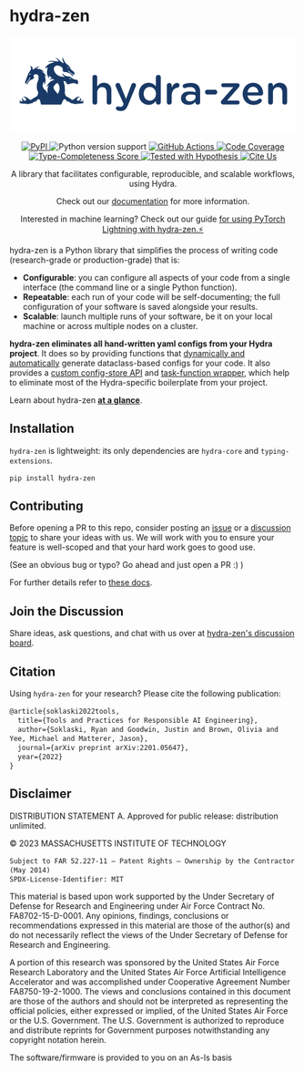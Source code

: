 # hydra-zen
![image](brand/Hydra-Zen_logo_full_filled_bkgrnd_small.png)


<p align="center">
  <a href="https://pypi.python.org/pypi/hydra-zen">
    <img src="https://img.shields.io/pypi/v/hydra-zen.svg" alt="PyPI" />
  </a>
  <a>
    <img src="https://img.shields.io/badge/python-3.8%20&#8208;%203.12-blue.svg" alt="Python version support" />
  </a>
  <a href="https://github.com/mit-ll-responsible-ai/hydra-zen/actions?query=workflow%3ATests+branch%3Amain">
    <img src="https://github.com/mit-ll-responsible-ai/hydra-zen/workflows/Tests/badge.svg" alt="GitHub Actions" />
  <a href="https://github.com/mit-ll-responsible-ai/hydra-zen/actions?query=workflow%3ATests+branch%3Amain">
    <img src="https://img.shields.io/badge/coverage-100%25-green.svg" alt="Code Coverage" />
  <a href="https://github.com/microsoft/pyright/blob/92b4028cd5fd483efcf3f1cdb8597b2d4edd8866/docs/typed-libraries.md#verifying-type-completeness">
    <img src="https://img.shields.io/badge/type%20completeness-100%25-green.svg" alt="Type-Completeness Score" />
  <a href="https://hypothesis.readthedocs.io/">
    <img src="https://img.shields.io/badge/hypothesis-tested-brightgreen.svg" alt="Tested with Hypothesis" />
  </a>
  <a href="https://zenodo.org/badge/latestdoi/354130346">
    <img src="https://zenodo.org/badge/354130346.svg" alt="Cite Us" />
  </a>
  <p align="center">
    A library that facilitates configurable, reproducible, and scalable workflows, using Hydra.
  </p>
  <p align="center">
    Check out our <a href="https://mit-ll-responsible-ai.github.io/hydra-zen/">documentation</a> for more information.
  </p>
  <p align="center">
    Interested in machine learning? Check out our guide <a href="https://mit-ll-responsible-ai.github.io/hydra-zen/how_to/pytorch_lightning.html">for using PyTorch Lightning with hydra-zen.⚡</a>
  </p>
</p>


hydra-zen is a Python library that simplifies the process of writing code (research-grade or production-grade) that is:

- **Configurable**: you can configure all aspects of your code from a single interface (the command line or a single Python function).
- **Repeatable**: each run of your code will be self-documenting; the full configuration of your software is saved alongside your results.
- **Scalable**: launch multiple runs of your software, be it on your local machine or across multiple nodes on a cluster.


**hydra-zen eliminates all hand-written yaml configs from your Hydra project**. It does so by providing functions that [dynamically and automatically](https://mit-ll-responsible-ai.github.io/hydra-zen/api_reference.html#creating-and-working-with-configs) generate dataclass-based configs for your code. It also provides a [custom config-store API](https://mit-ll-responsible-ai.github.io/hydra-zen/api_reference.html#storing-configs) and [task-function wrapper](https://mit-ll-responsible-ai.github.io/hydra-zen/generated/hydra_zen.zen.html#hydra_zen.zen), which help to eliminate most of the Hydra-specific boilerplate from your project.

Learn about hydra-zen [**at a glance**](https://mit-ll-responsible-ai.github.io/hydra-zen/index.html#hydra-zen-at-a-glance).
  
## Installation
`hydra-zen` is lightweight: its only dependencies are `hydra-core` and `typing-extensions`.

```console
pip install hydra-zen
```

## Contributing

Before opening a PR to this repo, consider posting an [issue](https://github.com/mit-ll-responsible-ai/hydra-zen/issues) or a [discussion topic](https://github.com/mit-ll-responsible-ai/hydra-zen/discussions) to share your ideas with us. We will work with you to ensure your feature is well-scoped and that your hard work goes to good use.

(See an obvious bug or typo? Go ahead and just open a PR :) )

For further details refer to [these docs](https://github.com/mit-ll-responsible-ai/hydra-zen/blob/main/CONTRIBUTING.md).


## Join the Discussion

Share ideas, ask questions, and chat with us over at [hydra-zen's discussion board](https://github.com/mit-ll-responsible-ai/hydra-zen/discussions).


## Citation

Using `hydra-zen` for your research? Please cite the following publication:

```
@article{soklaski2022tools,
  title={Tools and Practices for Responsible AI Engineering},
  author={Soklaski, Ryan and Goodwin, Justin and Brown, Olivia and Yee, Michael and Matterer, Jason},
  journal={arXiv preprint arXiv:2201.05647},
  year={2022}
}
```

## Disclaimer

DISTRIBUTION STATEMENT A. Approved for public release: distribution unlimited.

© 2023 MASSACHUSETTS INSTITUTE OF TECHNOLOGY
    
    Subject to FAR 52.227-11 – Patent Rights – Ownership by the Contractor (May 2014)
    SPDX-License-Identifier: MIT
    
This material is based upon work supported by the Under Secretary of Defense for Research and Engineering under Air Force Contract No. FA8702-15-D-0001. Any opinions, findings, conclusions or recommendations expressed in this material are those of the author(s) and do not necessarily reflect the views of the Under Secretary of Defense for Research and Engineering.

A portion of this research was sponsored by the United States Air Force Research Laboratory and the United States Air Force Artificial Intelligence Accelerator and was accomplished under Cooperative Agreement Number FA8750-19-2-1000. The views and conclusions contained in this document are those of the authors and should not be interpreted as representing the official policies, either expressed or implied, of the United States Air Force or the U.S. Government. The U.S. Government is authorized to reproduce and distribute reprints for Government purposes notwithstanding any copyright notation herein.

The software/firmware is provided to you on an As-Is basis

